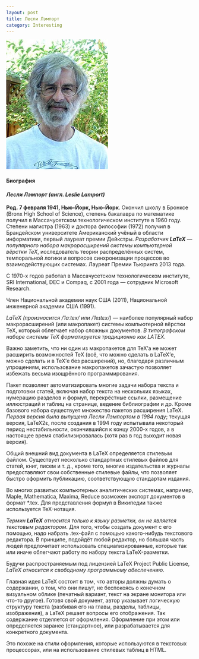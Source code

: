 ```yaml
---
layout: post
title: Лесли Лэмпорт
category: Interesting
---
```

![](/image/my_image/Leslie_lamport.jpg)

#### **Биография**

#### *Лесли Лэмпорт (англ. Leslie Lamport)*

**Род. 7 февраля 1941, Нью-Йорк, Нью-Йорк**. Окончил школу в Бронксе (Bronx High School of Science), степень бакалавра по математике получил в Массачусетском технологическом институте в 1960 году. Степени магистра (1963) и доктора философии (1972) получил в Брандейском университете Американский учёный в области информатики, первый лауреат премии Дейкстры. *Разработчик **LaTeX** — популярного набора макрорасширений системы компьютерной вёрстки TeX*, исследователь теории распределённых систем, темпоральной логики и вопросов синхронизации процессов во взаимодействующих системах. Лауреат Премии Тьюринга 2013 года.

С 1970-х годов работал в Массачусетском технологическом институте, SRI International, DEC и Compaq, с 2001 года — сотрудник Microsoft Research.

Член Национальной академии наук США (2011), Национальной инженерной академии США (1991).


*LaTeX (произносится /ˈlɑːtɛx/ или /ˈleɪtɛx/)* — наиболее популярный набор макрорасширений (или макропакет) системы компьютерной вёрстки TeX, который облегчает набор сложных документов. *В типографском наборе системы TeX форматируется традиционно как LAΤΕΧ*.

Важно заметить, что ни один из макропакетов для TeX’а не может расширить возможностей TeX (всё, что можно сделать в LaTeX’е, можно сделать и в TeX’е без расширений), но, благодаря различным упрощениям, использование макропакетов зачастую позволяет избежать весьма изощрённого программирования.

Пакет позволяет автоматизировать многие задачи набора текста и подготовки статей, включая набор текста на нескольких языках, нумерацию разделов и формул, перекрёстные ссылки, размещение иллюстраций и таблиц на странице, ведение библиографии и др. Кроме базового набора существует множество пакетов расширения LaTeX. *Первая версия была выпущена Лесли Лэмпортом в 1984 году*; текущая версия, LaTeX2ε, после создания в 1994 году испытывала некоторый период нестабильности, окончившийся к концу 2000-х годов, а в настоящее время стабилизировалась (хотя раз в год выходит новая версия).

Общий внешний вид документа в LaTeX определяется стилевым файлом. Существует несколько стандартных стилевых файлов для статей, книг, писем и т. д., кроме того, многие издательства и журналы предоставляют свои собственные стилевые файлы, что позволяет быстро оформить публикацию, соответствующую стандартам издания.

Во многих развитых компьютерных аналитических системах, например, Maple, Mathematica, Maxima, Reduce возможен экспорт документов в формат *.tex. Для представления формул в Википедии также используется TeX-нотация.

*Термин **LaTeX** относится только к языку разметки, он не является текстовым редактором*. Для того, чтобы создать документ с его помощью, надо набрать .tex-файл с помощью какого-нибудь текстового редактора. В принципе, подойдёт любой редактор, но большая часть людей предпочитает использовать специализированные, которые так или иначе облегчают работу по набору текста LaTeX-разметки.

Будучи распространяемым под лицензией LaTeX Project Public License, *LaTeX относится к свободному программному обеспечению*.

Главная идея LaTeX состоит в том, что авторы должны думать о содержании, о том, что они пишут, не беспокоясь о конечном визуальном облике (печатный вариант, текст на экране монитора или что-то другое). Готовя свой документ, автор указывает логическую структуру текста (разбивая его на главы, разделы, таблицы, изображения), а LaTeX решает вопросы его отображения. Так содержание отделяется от оформления. Оформление при этом или определяется заранее (стандартное), или разрабатывается для конкретного документа.

Это похоже на стили оформления, которые используются в текстовых процессорах, или на использование стилевых таблиц в HTML.
